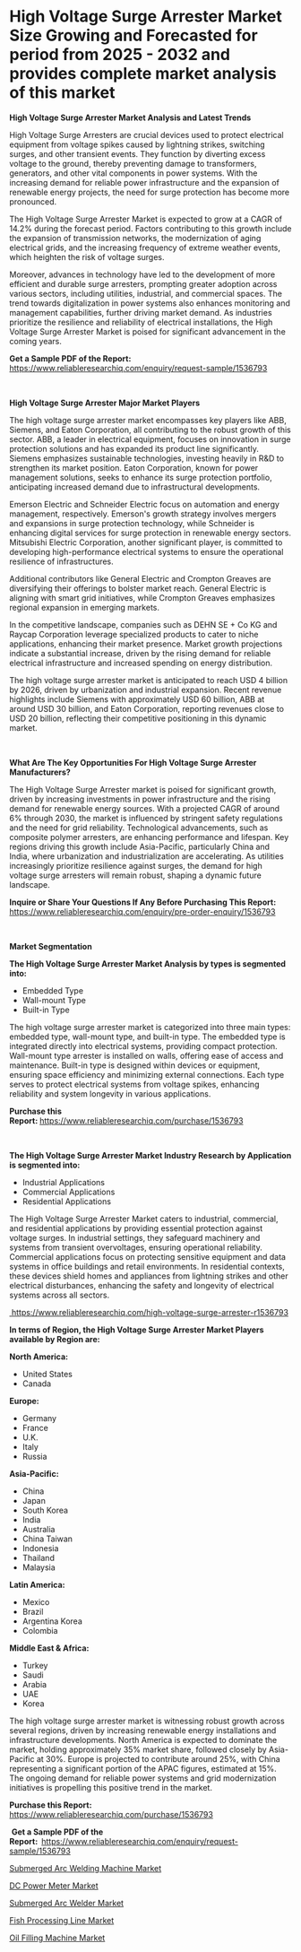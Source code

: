 <p><h1>High Voltage Surge Arrester Market Size Growing and Forecasted for period from 2025 - 2032 and provides complete market analysis of this market</h1></p><p><strong>High Voltage Surge Arrester Market Analysis and Latest Trends</strong></p>
<p><p>High Voltage Surge Arresters are crucial devices used to protect electrical equipment from voltage spikes caused by lightning strikes, switching surges, and other transient events. They function by diverting excess voltage to the ground, thereby preventing damage to transformers, generators, and other vital components in power systems. With the increasing demand for reliable power infrastructure and the expansion of renewable energy projects, the need for surge protection has become more pronounced.</p><p>The High Voltage Surge Arrester Market is expected to grow at a CAGR of 14.2% during the forecast period. Factors contributing to this growth include the expansion of transmission networks, the modernization of aging electrical grids, and the increasing frequency of extreme weather events, which heighten the risk of voltage surges. </p><p>Moreover, advances in technology have led to the development of more efficient and durable surge arresters, prompting greater adoption across various sectors, including utilities, industrial, and commercial spaces. The trend towards digitalization in power systems also enhances monitoring and management capabilities, further driving market demand. As industries prioritize the resilience and reliability of electrical installations, the High Voltage Surge Arrester Market is poised for significant advancement in the coming years.</p></p>
<p><strong>Get a Sample PDF of the Report:&nbsp;</strong> <a href="https://www.reliableresearchiq.com/enquiry/request-sample/1536793?utm_campaign=103&utm_medium=2&utm_source=Github&utm_content=ia&utm_term=22022025&utm_id=high-voltage-surge-arrester">https://www.reliableresearchiq.com/enquiry/request-sample/1536793</a></p>
<p>&nbsp;</p>
<p><strong>High Voltage Surge Arrester Major Market Players</strong></p>
<p><p>The high voltage surge arrester market encompasses key players like ABB, Siemens, and Eaton Corporation, all contributing to the robust growth of this sector. ABB, a leader in electrical equipment, focuses on innovation in surge protection solutions and has expanded its product line significantly. Siemens emphasizes sustainable technologies, investing heavily in R&D to strengthen its market position. Eaton Corporation, known for power management solutions, seeks to enhance its surge protection portfolio, anticipating increased demand due to infrastructural developments.</p><p>Emerson Electric and Schneider Electric focus on automation and energy management, respectively. Emerson's growth strategy involves mergers and expansions in surge protection technology, while Schneider is enhancing digital services for surge protection in renewable energy sectors. Mitsubishi Electric Corporation, another significant player, is committed to developing high-performance electrical systems to ensure the operational resilience of infrastructures.</p><p>Additional contributors like General Electric and Crompton Greaves are diversifying their offerings to bolster market reach. General Electric is aligning with smart grid initiatives, while Crompton Greaves emphasizes regional expansion in emerging markets.</p><p>In the competitive landscape, companies such as DEHN SE + Co KG and Raycap Corporation leverage specialized products to cater to niche applications, enhancing their market presence. Market growth projections indicate a substantial increase, driven by the rising demand for reliable electrical infrastructure and increased spending on energy distribution.</p><p>The high voltage surge arrester market is anticipated to reach USD 4 billion by 2026, driven by urbanization and industrial expansion. Recent revenue highlights include Siemens with approximately USD 60 billion, ABB at around USD 30 billion, and Eaton Corporation, reporting revenues close to USD 20 billion, reflecting their competitive positioning in this dynamic market.</p></p>
<p>&nbsp;</p>
<p><strong>What Are The Key Opportunities For High Voltage Surge Arrester Manufacturers?</strong></p>
<p><p>The High Voltage Surge Arrester market is poised for significant growth, driven by increasing investments in power infrastructure and the rising demand for renewable energy sources. With a projected CAGR of around 6% through 2030, the market is influenced by stringent safety regulations and the need for grid reliability. Technological advancements, such as composite polymer arresters, are enhancing performance and lifespan. Key regions driving this growth include Asia-Pacific, particularly China and India, where urbanization and industrialization are accelerating. As utilities increasingly prioritize resilience against surges, the demand for high voltage surge arresters will remain robust, shaping a dynamic future landscape.</p></p>
<p><strong>Inquire or Share Your Questions If Any Before Purchasing This Report:</strong> <a href="https://www.reliableresearchiq.com/enquiry/pre-order-enquiry/1536793?utm_campaign=103&utm_medium=2&utm_source=Github&utm_content=ia&utm_term=22022025&utm_id=high-voltage-surge-arrester">https://www.reliableresearchiq.com/enquiry/pre-order-enquiry/1536793</a></p>
<p>&nbsp;</p>
<p><strong>Market Segmentation</strong></p>
<p><strong>The High Voltage Surge Arrester Market Analysis by types is segmented into:</strong></p>
<p><ul><li>Embedded Type</li><li>Wall-mount Type</li><li>Built-in Type</li></ul></p>
<p><p>The high voltage surge arrester market is categorized into three main types: embedded type, wall-mount type, and built-in type. The embedded type is integrated directly into electrical systems, providing compact protection. Wall-mount type arrester is installed on walls, offering ease of access and maintenance. Built-in type is designed within devices or equipment, ensuring space efficiency and minimizing external connections. Each type serves to protect electrical systems from voltage spikes, enhancing reliability and system longevity in various applications.</p></p>
<p><strong>Purchase this Report:&nbsp;</strong><a href="https://www.reliableresearchiq.com/purchase/1536793?utm_campaign=103&utm_medium=2&utm_source=Github&utm_content=ia&utm_term=22022025&utm_id=high-voltage-surge-arrester">https://www.reliableresearchiq.com/purchase/1536793</a></p>
<p>&nbsp;</p>
<p><strong>The High Voltage Surge Arrester Market Industry Research by Application is segmented into:</strong></p>
<p><ul><li>Industrial Applications</li><li>Commercial Applications</li><li>Residential Applications</li></ul></p>
<p><p>The High Voltage Surge Arrester Market caters to industrial, commercial, and residential applications by providing essential protection against voltage surges. In industrial settings, they safeguard machinery and systems from transient overvoltages, ensuring operational reliability. Commercial applications focus on protecting sensitive equipment and data systems in office buildings and retail environments. In residential contexts, these devices shield homes and appliances from lightning strikes and other electrical disturbances, enhancing the safety and longevity of electrical systems across all sectors.</p></p>
<p><a href="https://www.reliableresearchiq.com/high-voltage-surge-arrester-r1536793?utm_campaign=103&utm_medium=2&utm_source=Github&utm_content=ia&utm_term=22022025&utm_id=high-voltage-surge-arrester">&nbsp;https://www.reliableresearchiq.com/high-voltage-surge-arrester-r1536793</a></p>
<p><strong>In terms of Region, the High Voltage Surge Arrester Market Players available by Region are:</strong></p>
<p>
    <p> <strong> North America: </strong>
        <ul>
            <li>United States</li>
            <li>Canada</li>
        </ul>
        </p> 
    <p> <strong> Europe: </strong>
        <ul>
            <li>Germany</li>
            <li>France</li>
            <li>U.K.</li>
            <li>Italy</li>
            <li>Russia</li>
        </ul>
        </p> 
    <p> <strong> Asia-Pacific: </strong>
        <ul>
            <li>China</li>
            <li>Japan</li>
            <li>South Korea</li>
            <li>India</li>
            <li>Australia</li>
            <li>China Taiwan</li>
            <li>Indonesia</li>
            <li>Thailand</li>
            <li>Malaysia</li>
        </ul>
        </p> 
    <p> <strong> Latin America: </strong>
        <ul>
            <li>Mexico</li>
            <li>Brazil</li>
            <li>Argentina Korea</li>
            <li>Colombia</li>
        </ul>
        </p> 
    <p> <strong> Middle East & Africa: </strong>
        <ul>
            <li>Turkey</li>
            <li>Saudi</li>
            <li>Arabia</li>
            <li>UAE</li>
            <li>Korea</li>
        </ul>
    </p>
    </p>
<p><p>The high voltage surge arrester market is witnessing robust growth across several regions, driven by increasing renewable energy installations and infrastructure developments. North America is expected to dominate the market, holding approximately 35% market share, followed closely by Asia-Pacific at 30%. Europe is projected to contribute around 25%, with China representing a significant portion of the APAC figures, estimated at 15%. The ongoing demand for reliable power systems and grid modernization initiatives is propelling this positive trend in the market.</p></p>
<p><strong>Purchase this Report: </strong><a href="https://www.reliableresearchiq.com/purchase/1536793?utm_campaign=103&utm_medium=2&utm_source=Github&utm_content=ia&utm_term=22022025&utm_id=high-voltage-surge-arrester">https://www.reliableresearchiq.com/purchase/1536793</a></p>
<p>&nbsp;<strong>Get a Sample PDF of the Report:&nbsp;&nbsp;</strong><a href="https://www.reliableresearchiq.com/enquiry/request-sample/1536793?utm_campaign=103&utm_medium=2&utm_source=Github&utm_content=ia&utm_term=22022025&utm_id=high-voltage-surge-arrester">https://www.reliableresearchiq.com/enquiry/request-sample/1536793</a></p>
<p><strong></strong></p>
<p><p><a href="https://github.com/kmettjanksj7/Market-Research-Report-List-1/blob/main/submerged-arc-welding-machine-market.md?utm_campaign=103&utm_medium=2&utm_source=Github&utm_content=ia&utm_term=22022025&utm_id=high-voltage-surge-arrester">Submerged Arc Welding Machine Market</a></p><p><a href="https://github.com/bedelibekwe58/Market-Research-Report-List-1/blob/main/dc-power-meter-market.md?utm_campaign=103&utm_medium=2&utm_source=Github&utm_content=ia&utm_term=22022025&utm_id=high-voltage-surge-arrester">DC Power Meter Market</a></p><p><a href="https://github.com/cachuhashieb/Market-Research-Report-List-1/blob/main/submerged-arc-welder-market.md?utm_campaign=103&utm_medium=2&utm_source=Github&utm_content=ia&utm_term=22022025&utm_id=high-voltage-surge-arrester">Submerged Arc Welder Market</a></p><p><a href="https://github.com/denuetkachci/Market-Research-Report-List-1/blob/main/fish-processing-line-market.md?utm_campaign=103&utm_medium=2&utm_source=Github&utm_content=ia&utm_term=22022025&utm_id=high-voltage-surge-arrester">Fish Processing Line Market</a></p><p><a href="https://github.com/groszsaoudrd/Market-Research-Report-List-1/blob/main/oil-filling-machine-market.md?utm_campaign=103&utm_medium=2&utm_source=Github&utm_content=ia&utm_term=22022025&utm_id=high-voltage-surge-arrester">Oil Filling Machine Market</a></p></p>
